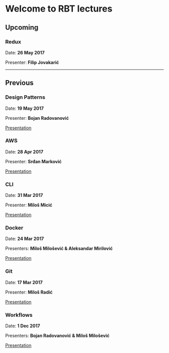# Welcome to RBT lectures

## Upcoming

### Redux
Date: **26 May 2017**

Presenter: **Filip Jovakarić**

---

## Previous


### Design Patterns
Date: **19 May 2017**

Presenter: **Bojan Radovanović**

[Presentation](https://gitpitch.com/rbtree/rbt-lectures/2017-05-br-design-patterns)

### AWS
Date: **28 Apr 2017**

Presenter: **Srđan Marković**

[Presentation](https://gitpitch.com/rbtree/rbt-lectures/2017-04-sm-aws)

### CLI
Date: **31 Mar 2017**

Presenter: **Miloš Micić**

[Presentation](https://gitpitch.com/rbtree/rbt-lectures/2017-03-mm-cli)

### Docker
Date: **24 Mar 2017**

Presenters: **Miloš Milošević & Aleksandar Mirilović**

[Presentation](https://gitpitch.com/rbtree/rbt-lectures/2017-03-mmam-docker)

### Git
Date: **17 Mar 2017**

Presenter: **Miloš Radić**

[Presentation](https://gitpitch.com/rbtree/rbt-lectures/2016-03-mr-git)

### Workflows
Date: **1 Dec 2017**

Presenters: **Bojan Radovanović & Miloš Milošević**

[Presentation](https://gitpitch.com/rbtree/rbt-lectures/2017-12-brmm-workflows)
